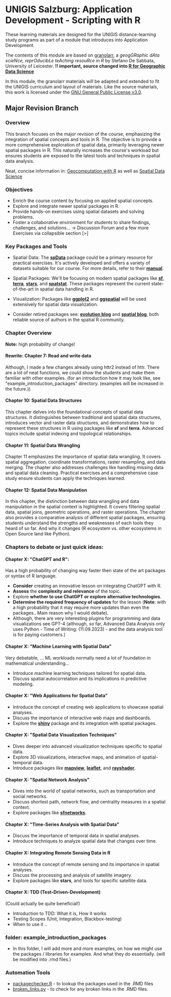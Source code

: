 # UNIGIS Salzburg: Application Development - Scripting with R

These learning materials are designed for the UNIGIS distance-learning study programs as part of a module that introduces into Application Development. 

The contents of this module are based on [granolarr](https://sdesabbata.github.io/granolarr/), a *geogGRaphic dAta scieNce, reprOducibLe teAching resouRce in R* by Stefano De Sabbata, University of Leicester. 
**!! important, source changed into [R for Geographic Data Science](https://github.com/sdesabbata/r-for-geographic-data-science)**

In this module, the granolarr materials will be adapted and extended to fit the UNIGIS curriculum and layout of materials. Like the source materials, this work is licensed under the [GNU General Public License v3.0](https://www.gnu.org/licenses/gpl-3.0.html).

## Major Revision Branch

### Overview
This branch focuses on the major revision of the course, emphasizing the integration of spatial concepts and tools in R. The objective is to provide a more comprehensive exploration of spatial data, primarily leveraging newer spatial packages in R. This naturally increases the course's workload but ensures students are exposed to the latest tools and techniques in spatial data analysis.

Neat, concise information in: [Geocomputation with R](https://r.geocompx.org/) as well as [Spatial Data Science](https://rspatial.org/index.html)

### Objectives
- Enrich the course content by focusing on applied spatial concepts.
- Explore and integrate newer spatial packages in R.
- Provide hands-on exercises using spatial datasets and solving problems.
- Foster a collaborative environment for students to share findings, challenges, and solutions... -> Discussion Forum and a few more Exercises via collapsible section [>]

### Key Packages and Tools
- Spatial Data: The [**spData**](https://cran.r-project.org/web/packages/spData/index.html) package could be a primary resource for practical exercises. It's actively developed and offers a variety of datasets suitable for our course. For more details, refer to their [**manual**](https://cran.r-project.org/web/packages/spData/spData.pdf).

- Spatial Packages: We'll be focusing on modern spatial packages like [**sf**](https://r-spatial.github.io/sf/), [**terra**](https://rspatial.org/pkg/), [**stars**](https://r-spatial.github.io/stars/), and [**spatstat**](https://cran.r-project.org/web/packages/spatstat/index.html). These packages represent the current state-of-the-art in spatial data handling in R.
  
- Visualization: Packages like [**ggplot2**](https://ggplot2.tidyverse.org/) and [**ggspatial**](https://cran.r-project.org/web/packages/ggspatial/index.html) will be used extensively for spatial data visualization.

- Consider retired packages see: [**evolution blog**](https://r-spatial.org/r/2023/05/15/evolution4.html) and [**spatial blog**](https://cran.r-project.org/web/views/Spatial.html), both reliable source of authors in the spatial R community.

### Chapter Overview
**Note:** high probability of change!

#### Rewrite: Chapter 7: Read and write data
Although, I made a few changes already using httr2 instead of httr. There are a lot of neat functions, we could show the students and make them familiar with other examples. (for an introduction how it may look like, see "example_introduction_packages" directory. (examples will be increased in the future.))

#### Chapter 10: Spatial Data Structures
This chapter delves into the foundational concepts of spatial data structures. It distinguishes between traditional and spatial data structures, introduces vector and raster data structures, and demonstrates how to represent these structures in R using packages like **sf** and **terra**. Advanced topics include spatial indexing and topological relationships.

#### Chapter 11: Spatial Data Wrangling
Chapter 11 emphasizes the importance of spatial data wrangling. It covers spatial aggregation, coordinate transformations, raster resampling, and data merging. The chapter also addresses challenges like handling missing data and spatial data cleaning. Practical exercises and a comprehensive case study ensure students can apply the techniques learned.

#### Chapter 12: Spatial Data Manipulation
In this chapter, the distinction between data wrangling and data manipulation in the spatial context is highlighted. It covers filtering spatial data, spatial joins, geometric operations, and raster operations. The chapter also provides a comparative analysis of different spatial packages, ensuring students understand the strengths and weaknesses of each tools they heard of so far. And why it changes (R ecosystem vs. other ecosystems in Open Source land like Python).

### Chapters to debate or just quick ideas:
#### Chapter X: "ChatGPT and R":
Has a high probability of changing way faster then state of the art packages or syntax of R language.
- **Consider** creating an innovative lesson on integrating ChatGPT with R.
- **Assess** the **complexity and relevance** of the topic.
- Explore **whether to use ChatGPT or explore alternative technologies**.
- **Determine the required frequency of updates** for the lesson (**Note**: with a high probability that it may require more updates than even the packages.. Main reason why I would debate).
- Although, there are very interesting plugins for programming and data visualizations see GPT-4 (although, so far, Advanced Data Analysis only uses Python - Time of Writing: (11.09.2023) - and the data analysis tool is for paying customers.)

#### Chapter X: "Machine Learning with Spatial Data"
Very debatable, ... ML workloads normally need a lot of foundation in mathematical understanding...
- Introduce machine learning techniques tailored for spatial data.
- Discuss spatial autocorrelation and its implications in predictive modeling.

#### Chapter X: "Web Applications for Spatial Data"
- Introduce the concept of creating web applications to showcase spatial analyses.
- Discuss the importance of interactive web maps and dashboards.
- Explore the [**shiny**](https://shiny.posit.co/) package and its integration with spatial packages.

#### Chapter X: "Spatial Data Visualization Techniques"
- Dives deeper into advanced visualization techniques specific to spatial data.
- Explore 3D visualizations, interactive maps, and animation of spatial-temporal data.
- Introduce packages like [**mapview**](https://r-spatial.github.io/mapview/), [**leaflet**](https://rstudio.github.io/leaflet/), and [**rayshader**](https://www.rayshader.com/).

#### Chapter X: "Spatial Network Analysis"
- Dives into the world of spatial networks, such as transportation and social networks.
- Discuss shortest path, network flow, and centrality measures in a spatial context.
- Explore packages like [**sfnetworks**](https://luukvdmeer.github.io/sfnetworks/).

#### Chapter X: "Time-Series Analysis with Spatial Data"
- Discuss the importance of temporal data in spatial analyses.
- Introduce techniques to analyze spatial data that changes over time.

#### Chapter X: Integrating Remote Sensing Data in R
- Introduce the concept of remote sensing and its importance in spatial analyses.
- Discuss the processing and analysis of satellite imagery.
- Explore packages like **stars**, and tools for specific satellite data.

#### Chapter X: TDD (Test-Driven-Development)
(Could actually be quite beneficial!)
- Introduction to TDD: What it is, How it works
- Testing Scopes (Unit, Integration, Blackbox-testing)
- When to use it ..

### folder: example_introduction_packages
- In this folder, I will add more and more examples, on how we might use the packages / libraries for examples. And what they do essentially. (will be modified into .rmd files.)

### Automation Tools
- [packagechecker.R](https://github.com/UNIGIS-Salzburg/Opt_AppDev-R/blob/major-revision/packagechecker.R) - to lookup the packages used in the .RMD files
- [broken_links.py](https://github.com/Secreez/task_scripts/tree/master/python/broken_links) - to check for any broken links in the .RMD files.
